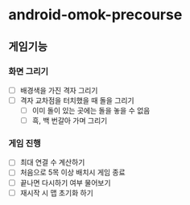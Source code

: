 # android-omok-precourse
## 게임기능
### 화면 그리기
- [ ] 배경색을 가진 격자 그리기
- [ ] 격자 교차점을 터치했을 때 돌을 그리기
  - [ ] 이미 돌이 있는 곳에는 돌을 놓을 수 없음
  - [ ] 흑, 백 번갈아 가며 그리기
### 게임 진행
- [ ] 최대 연결 수 계산하기
- [ ] 처음으로 5목 이상 배치시 게임 종료
- [ ] 끝나면 다시하기 여부 물어보기
- [ ] 재시작 시 맵 초기화 하기